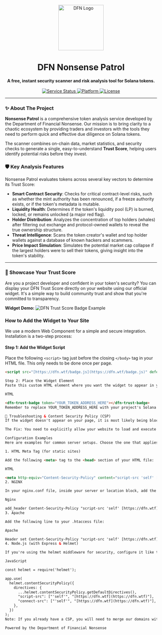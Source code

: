 <p align="center">
  <img src="https://dfn.wtf/DFN_logo_IDK_center.png" alt="DFN Logo" width="150"/>
</p>

<h1 align="center">DFN Nonsense Patrol</h1>

<p align="center">
  <strong>A free, instant security scanner and risk analysis tool for Solana tokens.</strong>
  <br />
  <br />
    <a href="https://dfn.wtf/patrol">
    <img src="https://img.shields.io/badge/service-online-success.svg" alt="Service Status">
  </a>
  <a href="https://github.com/dfnwtf/patrol">
    <img src="https://img.shields.io/badge/platform-Solana-blueviolet.svg" alt="Platform">
  </a>
  <a href="LICENSE">
    <img src="https://img.shields.io/badge/license-MIT-green.svg" alt="License">
  </a>
</p>

---

### ✨ About The Project

**Nonsense Patrol** is a comprehensive token analysis service developed by the Department of Financial Nonsense. Our mission is to bring clarity to a chaotic ecosystem by providing traders and investors with the tools they need to perform quick and effective due diligence on Solana tokens.

The scanner combines on-chain data, market statistics, and security checks to generate a single, easy-to-understand **Trust Score**, helping users identify potential risks before they invest.

### 🛡️ Key Analysis Features

Nonsense Patrol evaluates tokens across several key vectors to determine its Trust Score:

* **Smart Contract Security**: Checks for critical contract-level risks, such as whether the mint authority has been renounced, if a freeze authority exists, or if the token's metadata is mutable.
* **Liquidity Health**: Determines if the token's liquidity pool (LP) is burned, locked, or remains unlocked (a major red flag).
* **Holder Distribution**: Analyzes the concentration of top holders (whales) after filtering out exchange and protocol-owned wallets to reveal the true ownership structure.
* **Threat Intelligence**: Scans the token creator's wallet and top holder wallets against a database of known hackers and scammers.
* **Price Impact Simulation**: Simulates the potential market cap collapse if the largest holders were to sell their tokens, giving insight into the token's stability.

---

### 🚀 Showcase Your Trust Score

Are you a project developer and confident in your token's security? You can display your DFN Trust Score directly on your website using our official widget. It's a simple way to build community trust and show that you're committed to transparency.

**Widget Demo:**
![DFN Trust Score Badge Example](https://i.imgur.com/83pL8G3.png)

### How to Add the Widget to Your Site

We use a modern Web Component for a simple and secure integration. Installation is a two-step process:

#### Step 1: Add the Widget Script

Place the following `<script>` tag just before the closing `</body>` tag in your HTML file. This only needs to be done once per page.
```html
<script src="[https://dfn.wtf/badge.js](https://dfn.wtf/badge.js)" defer></script>

Step 2: Place the Widget Element
Paste this custom HTML element where you want the widget to appear in your site's layout.

HTML

<dfn-trust-badge token="YOUR_TOKEN_ADDRESS_HERE"></dfn-trust-badge>
Remember to replace YOUR_TOKEN_ADDRESS_HERE with your project's Solana token address.

🔧 Troubleshooting & Content Security Policy (CSP)
If the widget doesn't appear on your page, it is most likely being blocked by a Content Security Policy (CSP) on your server. This is a standard security feature built into modern websites, not a bug in the widget.

The Fix: You need to explicitly allow your website to load and execute the widget script from our domain and allow it to make API calls. This is done by adding https://dfn.wtf to the script-src and connect-src directives in your site's CSP header.

Configuration Examples
Here are examples for common server setups. Choose the one that applies to your project.

1. HTML Meta Tag (for static sites)

Add the following <meta> tag to the <head> section of your HTML file:

HTML

<meta http-equiv="Content-Security-Policy" content="script-src 'self' [https://dfn.wtf](https://dfn.wtf); connect-src 'self' [https://dfn.wtf](https://dfn.wtf);">
2. NGINX

In your nginx.conf file, inside your server or location block, add the following header:

Nginx

add_header Content-Security-Policy "script-src 'self' [https://dfn.wtf](https://dfn.wtf); connect-src 'self' [https://dfn.wtf](https://dfn.wtf);";
3. Apache

Add the following line to your .htaccess file:

Apache

Header set Content-Security-Policy "script-src 'self' [https://dfn.wtf](https://dfn.wtf); connect-src 'self' [https://dfn.wtf](https://dfn.wtf);"
4. Node.js (with Express & Helmet)

If you're using the helmet middleware for security, configure it like this:

JavaScript

const helmet = require('helmet');

app.use(
  helmet.contentSecurityPolicy({
    directives: {
      ...helmet.contentSecurityPolicy.getDefaultDirectives(),
      "script-src": ["'self'", "[https://dfn.wtf](https://dfn.wtf)"],
      "connect-src": ["'self'", "[https://dfn.wtf](https://dfn.wtf)"],
    },
  })
);
Note: If you already have a CSP, you will need to merge our domains with your existing directives, not replace them.

Powered by the Department of Financial Nonsense
